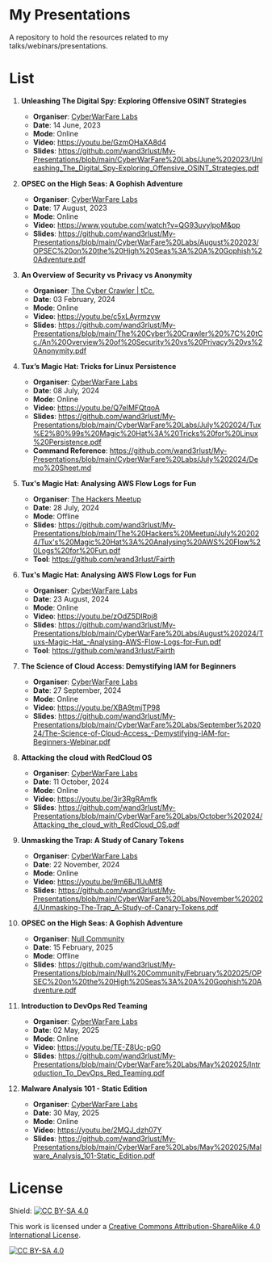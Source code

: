 # My Presentations
A repository to hold the resources related to my talks/webinars/presentations.

# List
1. **Unleashing The Digital Spy: Exploring Offensive OSINT Strategies**
     - **Organiser**: [CyberWarFare Labs](https://cyberwarfare.live/)
     - **Date**: 14 June, 2023
     - **Mode**: Online
     - **Video**: https://youtu.be/GzmOHaXA8d4
     - **Slides**: https://github.com/wand3rlust/My-Presentations/blob/main/CyberWarFare%20Labs/June%202023/Unleashing_The_Digital_Spy-Exploring_Offensive_OSINT_Strategies.pdf

2. **OPSEC on the High Seas: A Gophish Adventure**
     - **Organiser**: [CyberWarFare Labs](https://cyberwarfare.live/)
     - **Date**: 17 August, 2023
     - **Mode**: Online
     - **Video**: https://www.youtube.com/watch?v=QG93uvylpoM&pp
     - **Slides**: https://github.com/wand3rlust/My-Presentations/blob/main/CyberWarFare%20Labs/August%202023/OPSEC%20on%20the%20High%20Seas%3A%20A%20Gophish%20Adventure.pdf
  
3. **An Overview of Security vs Privacy vs Anonymity**
     - **Organiser**: [The Cyber Crawler | tCc.](https://www.thecybercrawler.com/)
     - **Date**: 03 February, 2024
     - **Mode**: Online
     - **Video**: https://youtu.be/c5xLAyrmzyw
     - **Slides**: https://github.com/wand3rlust/My-Presentations/blob/main/The%20Cyber%20Crawler%20%7C%20tCc./An%20Overview%20of%20Security%20vs%20Privacy%20vs%20Anonymity.pdf

4. **Tux’s Magic Hat: Tricks for Linux Persistence**
     - **Organiser**: [CyberWarFare Labs](https://cyberwarfare.live/)
     - **Date**: 08 July, 2024
     - **Mode**: Online
     - **Video**: https://youtu.be/Q7eIMFQtqoA
     - **Slides**: https://github.com/wand3rlust/My-Presentations/blob/main/CyberWarFare%20Labs/July%202024/Tux%E2%80%99s%20Magic%20Hat%3A%20Tricks%20for%20Linux%20Persistence.pdf
     - **Command Reference**: https://github.com/wand3rlust/My-Presentations/blob/main/CyberWarFare%20Labs/July%202024/Demo%20Sheet.md

5. **Tux's Magic Hat: Analysing AWS Flow Logs for Fun**
     - **Organiser**: [The Hackers Meetup](https://thehackersmeetup.org/)
     - **Date**: 28 July, 2024
     - **Mode**: Offline
     - **Slides**: https://github.com/wand3rlust/My-Presentations/blob/main/The%20Hackers%20Meetup/July%202024/Tux's%20Magic%20Hat%3A%20Analysing%20AWS%20Flow%20Logs%20for%20Fun.pdf
     - **Tool**: https://github.com/wand3rlust/Fairth

6. **Tux's Magic Hat: Analysing AWS Flow Logs for Fun**
     - **Organiser**: [CyberWarFare Labs](https://cyberwarfare.live/)
     - **Date**: 23 August, 2024
     - **Mode**: Online
     - **Video**: https://youtu.be/zOdZ5DIRpj8
     - **Slides**: https://github.com/wand3rlust/My-Presentations/blob/main/CyberWarFare%20Labs/August%202024/Tuxs-Magic-Hat_-Analysing-AWS-Flow-Logs-for-Fun.pdf
     - **Tool**: https://github.com/wand3rlust/Fairth

7. **The Science of Cloud Access: Demystifying IAM for Beginners**
     - **Organiser**: [CyberWarFare Labs](https://cyberwarfare.live/)
     - **Date**: 27 September, 2024
     - **Mode**: Online
     - **Video**: https://youtu.be/XBA9tmjTP98
     - **Slides**: https://github.com/wand3rlust/My-Presentations/blob/main/CyberWarFare%20Labs/September%202024/The-Science-of-Cloud-Access_-Demystifying-IAM-for-Beginners-Webinar.pdf

8. **Attacking the cloud with RedCloud OS**
     - **Organiser**: [CyberWarFare Labs](https://cyberwarfare.live/)
     - **Date**: 11 October, 2024
     - **Mode**: Online
     - **Video**: https://youtu.be/3ir3RgRAmfk
     - **Slides**: https://github.com/wand3rlust/My-Presentations/blob/main/CyberWarFare%20Labs/October%202024/Attacking_the_cloud_with_RedCloud_OS.pdf

9. **Unmasking the Trap: A Study of Canary Tokens**
     - **Organiser**: [CyberWarFare Labs](https://cyberwarfare.live/)
     - **Date**: 22 November, 2024
     - **Mode**: Online
     - **Video**: https://youtu.be/9m6BJ1UuMf8
     - **Slides**: https://github.com/wand3rlust/My-Presentations/blob/main/CyberWarFare%20Labs/November%202024/Unmasking-The-Trap_A-Study-of-Canary-Tokens.pdf

10. **OPSEC on the High Seas: A Gophish Adventure**
     - **Organiser**: [Null Community](https://null.community/)
     - **Date**: 15 February, 2025
     - **Mode**: Offline
     - **Slides**: https://github.com/wand3rlust/My-Presentations/blob/main/Null%20Community/February%202025/OPSEC%20on%20the%20High%20Seas%3A%20A%20Gophish%20Adventure.pdf

11. **Introduction to DevOps Red Teaming**
     - **Organiser**: [CyberWarFare Labs](https://cyberwarfare.live/)
     - **Date**: 02 May, 2025
     - **Mode**: Online
     - **Video**: https://youtu.be/TE-Z8Uc-pG0
     - **Slides**: https://github.com/wand3rlust/My-Presentations/blob/main/CyberWarFare%20Labs/May%202025/Introduction_To_DevOps_Red_Teaming.pdf

12. **Malware Analysis 101 - Static Edition**
     - **Organiser**: [CyberWarFare Labs](https://cyberwarfare.live/)
     - **Date**: 30 May, 2025
     - **Mode**: Online
     - **Video**: https://youtu.be/2MQJ_dzh07Y
     - **Slides**: https://github.com/wand3rlust/My-Presentations/blob/main/CyberWarFare%20Labs/May%202025/Malware_Analysis_101-Static_Edition.pdf

# License
Shield: [![CC BY-SA 4.0][cc-by-sa-shield]][cc-by-sa]

This work is licensed under a
[Creative Commons Attribution-ShareAlike 4.0 International License][cc-by-sa].

[![CC BY-SA 4.0][cc-by-sa-image]][cc-by-sa]

[cc-by-sa]: http://creativecommons.org/licenses/by-sa/4.0/
[cc-by-sa-image]: https://licensebuttons.net/l/by-sa/4.0/88x31.png
[cc-by-sa-shield]: https://img.shields.io/badge/License-CC%20BY--SA%204.0-lightgrey.svg

